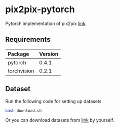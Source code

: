 # pix2pix-pytorch
Pytorch implementation of pix2pix [link](https://arxiv.org/pdf/1611.07004.pdf).

## Requirements
|Package|Version|
|:------|:------|
|pytorch|0.4.1|
|torchvision|0.2.1|

## Dataset
Run the following code for setting up datasets.
```bash
bash download.sh
```

Or you can download datasets from [link](https://people.eecs.berkeley.edu/~tinghuiz/projects/pix2pix/datasets/) by yourself.

